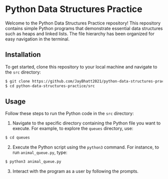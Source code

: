 # Python Data Structures Practice

Welcome to the Python Data Structures Practice repository! This repository contains simple Python programs that
demonstrate essential data structures such as heaps and linked lists. The file hierarchy has been organized for easy
navigation in the terminal.

## Installation

To get started, clone this repository to your local machine and navigate to the `src` directory:

```bash
$ git clone https://github.com/JayBhatt2021/python-data-structures-practice.git
$ cd python-data-structures-practice/src
```

## Usage

Follow these steps to run the Python code in the `src` directory:

1. Navigate to the specific directory containing the Python file you want to execute. For example, to explore
   the `queues` directory, use:

```bash
$ cd queues
```

2. Execute the Python script using the `python3` command. For instance, to run `animal_queue.py`, type:

```bash
$ python3 animal_queue.py
```

3. Interact with the program as a user by following the prompts.
